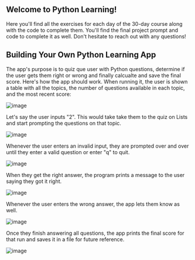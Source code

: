 ## Welcome to Python Learning!

Here you'll find all the exercises for each day of the 30-day course along with the code to complete them. You'll find the final project prompt and code to complete it as well. Don't hesitate to reach out with any questions!

## Building Your Own Python Learning App

The app's purpose is to quiz que user with Python questions, determine if the user gets them right or wrong and finally calcualte and save the final score.
Here's how the app should work. When running it, the user is shown a table with all the topics, the number of questions available in each topic,
and the most recent score:

![image](https://user-images.githubusercontent.com/65046112/112773545-698c3f80-9004-11eb-972a-98ec8ba570bc.png)

Let's say the user inputs "2". This would take take them to the quiz on Lists and start prompting the questions on that topic.

![image](https://user-images.githubusercontent.com/65046112/112773583-8de81c00-9004-11eb-9a9a-ccc62d0e2295.png)

Whenever the user enters an invalid input, they are prompted over and over until they enter a valid question or enter "q" to quit.

![image](https://user-images.githubusercontent.com/65046112/112773633-a9532700-9004-11eb-9acf-21997c4ff276.png)

When they get the right answer, the program prints a message to the user saying they got it right.

![image](https://user-images.githubusercontent.com/65046112/112773641-b5d77f80-9004-11eb-854b-b32831b622d7.png)

Whenever the user enters the wrong answer, the app lets them know as well.

![image](https://user-images.githubusercontent.com/65046112/112773917-e966d980-9005-11eb-8f16-478908393e96.png)

Once they finish answering all questions, the app prints the final score for that run and saves it in a file for future reference.

![image](https://user-images.githubusercontent.com/65046112/112773659-c982e600-9004-11eb-9fa1-f13658b4ae31.png)

